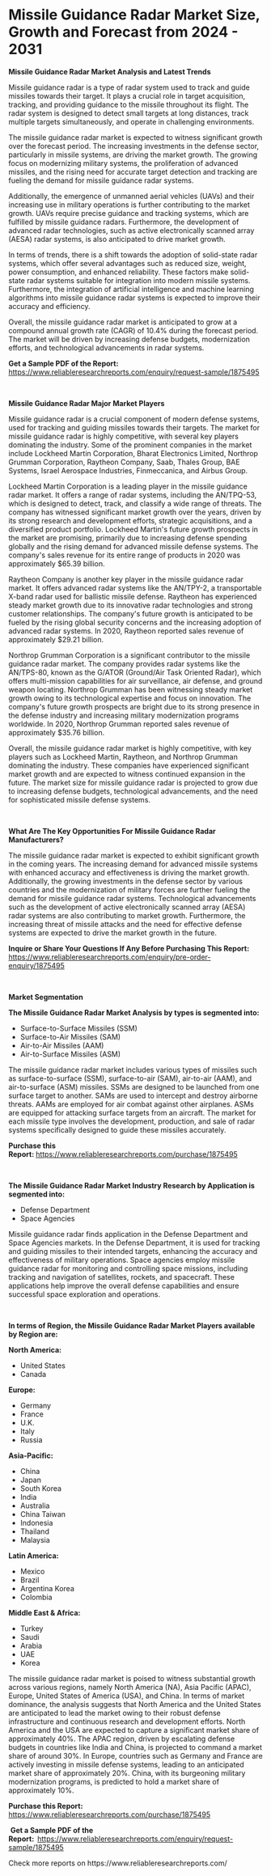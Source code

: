 <p><h1>Missile Guidance Radar Market Size, Growth and Forecast from 2024 - 2031</h1></p><p><strong>Missile Guidance Radar Market Analysis and Latest Trends</strong></p>
<p><p>Missile guidance radar is a type of radar system used to track and guide missiles towards their target. It plays a crucial role in target acquisition, tracking, and providing guidance to the missile throughout its flight. The radar system is designed to detect small targets at long distances, track multiple targets simultaneously, and operate in challenging environments.</p><p>The missile guidance radar market is expected to witness significant growth over the forecast period. The increasing investments in the defense sector, particularly in missile systems, are driving the market growth. The growing focus on modernizing military systems, the proliferation of advanced missiles, and the rising need for accurate target detection and tracking are fueling the demand for missile guidance radar systems.</p><p>Additionally, the emergence of unmanned aerial vehicles (UAVs) and their increasing use in military operations is further contributing to the market growth. UAVs require precise guidance and tracking systems, which are fulfilled by missile guidance radars. Furthermore, the development of advanced radar technologies, such as active electronically scanned array (AESA) radar systems, is also anticipated to drive market growth.</p><p>In terms of trends, there is a shift towards the adoption of solid-state radar systems, which offer several advantages such as reduced size, weight, power consumption, and enhanced reliability. These factors make solid-state radar systems suitable for integration into modern missile systems. Furthermore, the integration of artificial intelligence and machine learning algorithms into missile guidance radar systems is expected to improve their accuracy and efficiency.</p><p>Overall, the missile guidance radar market is anticipated to grow at a compound annual growth rate (CAGR) of 10.4% during the forecast period. The market will be driven by increasing defense budgets, modernization efforts, and technological advancements in radar systems.</p></p>
<p><strong>Get a Sample PDF of the Report:&nbsp;</strong> <a href="https://www.reliableresearchreports.com/enquiry/request-sample/1875495">https://www.reliableresearchreports.com/enquiry/request-sample/1875495</a></p>
<p>&nbsp;</p>
<p><strong>Missile Guidance Radar Major Market Players</strong></p>
<p><p>Missile guidance radar is a crucial component of modern defense systems, used for tracking and guiding missiles towards their targets. The market for missile guidance radar is highly competitive, with several key players dominating the industry. Some of the prominent companies in the market include Lockheed Martin Corporation, Bharat Electronics Limited, Northrop Grumman Corporation, Raytheon Company, Saab, Thales Group, BAE Systems, Israel Aerospace Industries, Finmeccanica, and Airbus Group.</p><p>Lockheed Martin Corporation is a leading player in the missile guidance radar market. It offers a range of radar systems, including the AN/TPQ-53, which is designed to detect, track, and classify a wide range of threats. The company has witnessed significant market growth over the years, driven by its strong research and development efforts, strategic acquisitions, and a diversified product portfolio. Lockheed Martin's future growth prospects in the market are promising, primarily due to increasing defense spending globally and the rising demand for advanced missile defense systems. The company's sales revenue for its entire range of products in 2020 was approximately $65.39 billion.</p><p>Raytheon Company is another key player in the missile guidance radar market. It offers advanced radar systems like the AN/TPY-2, a transportable X-band radar used for ballistic missile defense. Raytheon has experienced steady market growth due to its innovative radar technologies and strong customer relationships. The company's future growth is anticipated to be fueled by the rising global security concerns and the increasing adoption of advanced radar systems. In 2020, Raytheon reported sales revenue of approximately $29.21 billion.</p><p>Northrop Grumman Corporation is a significant contributor to the missile guidance radar market. The company provides radar systems like the AN/TPS-80, known as the G/ATOR (Ground/Air Task Oriented Radar), which offers multi-mission capabilities for air surveillance, air defense, and ground weapon locating. Northrop Grumman has been witnessing steady market growth owing to its technological expertise and focus on innovation. The company's future growth prospects are bright due to its strong presence in the defense industry and increasing military modernization programs worldwide. In 2020, Northrop Grumman reported sales revenue of approximately $35.76 billion.</p><p>Overall, the missile guidance radar market is highly competitive, with key players such as Lockheed Martin, Raytheon, and Northrop Grumman dominating the industry. These companies have experienced significant market growth and are expected to witness continued expansion in the future. The market size for missile guidance radar is projected to grow due to increasing defense budgets, technological advancements, and the need for sophisticated missile defense systems.</p></p>
<p>&nbsp;</p>
<p><strong>What Are The Key Opportunities For Missile Guidance Radar Manufacturers?</strong></p>
<p><p>The missile guidance radar market is expected to exhibit significant growth in the coming years. The increasing demand for advanced missile systems with enhanced accuracy and effectiveness is driving the market growth. Additionally, the growing investments in the defense sector by various countries and the modernization of military forces are further fueling the demand for missile guidance radar systems. Technological advancements such as the development of active electronically scanned array (AESA) radar systems are also contributing to market growth. Furthermore, the increasing threat of missile attacks and the need for effective defense systems are expected to drive the market growth in the future.</p></p>
<p><strong>Inquire or Share Your Questions If Any Before Purchasing This Report:</strong> <a href="https://www.reliableresearchreports.com/enquiry/pre-order-enquiry/1875495">https://www.reliableresearchreports.com/enquiry/pre-order-enquiry/1875495</a></p>
<p>&nbsp;</p>
<p><strong>Market Segmentation</strong></p>
<p><strong>The Missile Guidance Radar Market Analysis by types is segmented into:</strong></p>
<p><ul><li>Surface-to-Surface Missiles (SSM)</li><li>Surface-to-Air Missiles (SAM)</li><li>Air-to-Air Missiles (AAM)</li><li>Air-to-Surface Missiles (ASM)</li></ul></p>
<p><p>The missile guidance radar market includes various types of missiles such as surface-to-surface (SSM), surface-to-air (SAM), air-to-air (AAM), and air-to-surface (ASM) missiles. SSMs are designed to be launched from one surface target to another. SAMs are used to intercept and destroy airborne threats. AAMs are employed for air combat against other airplanes. ASMs are equipped for attacking surface targets from an aircraft. The market for each missile type involves the development, production, and sale of radar systems specifically designed to guide these missiles accurately.</p></p>
<p><strong>Purchase this Report:&nbsp;</strong><a href="https://www.reliableresearchreports.com/purchase/1875495">https://www.reliableresearchreports.com/purchase/1875495</a></p>
<p>&nbsp;</p>
<p><strong>The Missile Guidance Radar Market Industry Research by Application is segmented into:</strong></p>
<p><ul><li>Defense Department</li><li>Space Agencies</li></ul></p>
<p><p>Missile guidance radar finds application in the Defense Department and Space Agencies markets. In the Defense Department, it is used for tracking and guiding missiles to their intended targets, enhancing the accuracy and effectiveness of military operations. Space agencies employ missile guidance radar for monitoring and controlling space missions, including tracking and navigation of satellites, rockets, and spacecraft. These applications help improve the overall defense capabilities and ensure successful space exploration and operations.</p></p>
<p>&nbsp;</p>
<p><strong>In terms of Region, the Missile Guidance Radar Market Players available by Region are:</strong></p>
<p>
    <p> <strong> North America: </strong>
        <ul>
            <li>United States</li>
            <li>Canada</li>
        </ul>
        </p> 
    <p> <strong> Europe: </strong>
        <ul>
            <li>Germany</li>
            <li>France</li>
            <li>U.K.</li>
            <li>Italy</li>
            <li>Russia</li>
        </ul>
        </p> 
    <p> <strong> Asia-Pacific: </strong>
        <ul>
            <li>China</li>
            <li>Japan</li>
            <li>South Korea</li>
            <li>India</li>
            <li>Australia</li>
            <li>China Taiwan</li>
            <li>Indonesia</li>
            <li>Thailand</li>
            <li>Malaysia</li>
        </ul>
        </p> 
    <p> <strong> Latin America: </strong>
        <ul>
            <li>Mexico</li>
            <li>Brazil</li>
            <li>Argentina Korea</li>
            <li>Colombia</li>
        </ul>
        </p> 
    <p> <strong> Middle East & Africa: </strong>
        <ul>
            <li>Turkey</li>
            <li>Saudi</li>
            <li>Arabia</li>
            <li>UAE</li>
            <li>Korea</li>
        </ul>
    </p>
    </p>
<p><p>The missile guidance radar market is poised to witness substantial growth across various regions, namely North America (NA), Asia Pacific (APAC), Europe, United States of America (USA), and China. In terms of market dominance, the analysis suggests that North America and the United States are anticipated to lead the market owing to their robust defense infrastructure and continuous research and development efforts. North America and the USA are expected to capture a significant market share of approximately 40%. The APAC region, driven by escalating defense budgets in countries like India and China, is projected to command a market share of around 30%. In Europe, countries such as Germany and France are actively investing in missile defense systems, leading to an anticipated market share of approximately 20%. China, with its burgeoning military modernization programs, is predicted to hold a market share of approximately 10%.</p></p>
<p><strong>Purchase this Report: </strong><a href="https://www.reliableresearchreports.com/purchase/1875495">https://www.reliableresearchreports.com/purchase/1875495</a></p>
<p>&nbsp;<strong>Get a Sample PDF of the Report:&nbsp;&nbsp;</strong><a href="https://www.reliableresearchreports.com/enquiry/request-sample/1875495">https://www.reliableresearchreports.com/enquiry/request-sample/1875495</a></p>
<p><strong></strong></p>
<p>Check more reports on https://www.reliableresearchreports.com/</p>